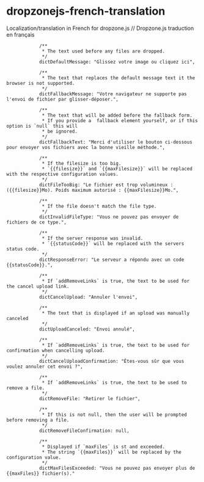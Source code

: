 # dropzonejs-french-translation
Localization/translation in French for dropzone.js // Dropzone.js traduction en français

                /**
                 * The text used before any files are dropped.
                 */
                dictDefaultMessage: "Glissez votre image ou cliquez ici",

                /**
                 * The text that replaces the default message text it the browser is not supported.
                 */
                dictFallbackMessage: "Votre navigateur ne supporte pas l'envoi de fichier par glisser-déposer.",

                /**
                 * The text that will be added before the fallback form.
                 * If you provide a  fallback element yourself, or if this option is `null` this will
                 * be ignored.
                 */
                dictFallbackText: "Merci d'utiliser le bouton ci-dessous pour envoyer vos fichiers avec la bonne vieille méthode.",

                /**
                 * If the filesize is too big.
                 * `{{filesize}}` and `{{maxFilesize}}` will be replaced with the respective configuration values.
                 */
                dictFileTooBig: "Le fichier est trop volumineux : ({{filesize}}Mo). Poids maximum autorisé : {{maxFilesize}}Mo.",

                /**
                 * If the file doesn't match the file type.
                 */
                dictInvalidFileType: "Vous ne pouvez pas envoyer de fichiers de ce type.",

                /**
                 * If the server response was invalid.
                 * `{{statusCode}}` will be replaced with the servers status code.
                 */
                dictResponseError: "Le serveur a répondu avec un code {{statusCode}}.",

                /**
                 * If `addRemoveLinks` is true, the text to be used for the cancel upload link.
                 */
                dictCancelUpload: "Annuler l'envoi",

                /**
                 * The text that is displayed if an upload was manually canceled
                 */
                dictUploadCanceled: "Envoi annulé",

                /**
                 * If `addRemoveLinks` is true, the text to be used for confirmation when cancelling upload.
                 */
                dictCancelUploadConfirmation: "Êtes-vous sûr que vous voulez annuler cet envoi ?",

                /**
                 * If `addRemoveLinks` is true, the text to be used to remove a file.
                 */
                dictRemoveFile: "Retirer le fichier",

                /**
                 * If this is not null, then the user will be prompted before removing a file.
                 */
                dictRemoveFileConfirmation: null,

                /**
                 * Displayed if `maxFiles` is st and exceeded.
                 * The string `{{maxFiles}}` will be replaced by the configuration value.
                 */
                dictMaxFilesExceeded: "Vous ne pouvez pas envoyer plus de {{maxFiles}} fichier(s)."
